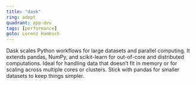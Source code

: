 ```yaml
---
title: "dask"
ring: adopt
quadrant: app-dev
tags: [performance]
goto: Lorenz Hambsch
---
```


Dask scales Python workflows for large datasets and parallel computing. It extends pandas, NumPy, and scikit-learn for out-of-core and distributed computations. Ideal for handling data that doesn’t fit in memory or for scaling across multiple cores or clusters. Stick with pandas for smaller datasets to keep things simpler.
